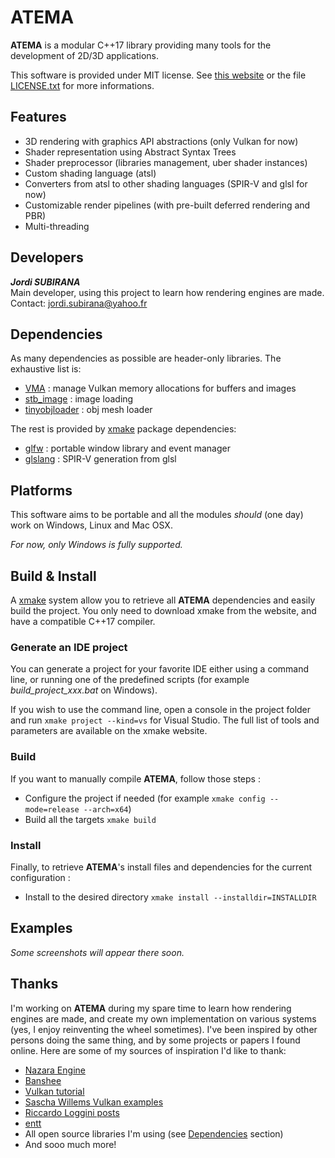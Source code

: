# ATEMA

**ATEMA** is a modular C++17 library providing many tools for the development of 2D/3D applications.

This software is provided under MIT license. See [this website](https://opensource.org/licenses/MIT) or the file [LICENSE.txt](https://github.com/JordiSubirana/ATEMA/blob/master/LICENSE.txt) for more informations.

## Features

* 3D rendering with graphics API abstractions (only Vulkan for now)
* Shader representation using Abstract Syntax Trees
* Shader preprocessor (libraries management, uber shader instances)
* Custom shading language (atsl)
* Converters from atsl to other shading languages (SPIR-V and glsl for now)
* Customizable render pipelines (with pre-built deferred rendering and PBR)
* Multi-threading

## Developers

_**Jordi SUBIRANA**_  
Main developer, using this project to learn how rendering engines are made.
Contact: [jordi.subirana@yahoo.fr](mailto:jordi.subirana@yahoo.fr)

## Dependencies

As many dependencies as possible are header-only libraries. The exhaustive list is:  
* [VMA](https://github.com/GPUOpen-LibrariesAndSDKs/VulkanMemoryAllocator) : manage Vulkan memory allocations for buffers and images
* [stb_image](https://github.com/nothings/stb) : image loading
* [tinyobjloader](https://github.com/syoyo/tinyobjloader) : obj mesh loader

The rest is provided by [xmake](https://xmake.io) package dependencies:
* [glfw](https://github.com/glfw/glfw) : portable window library and event manager
* [glslang](https://github.com/KhronosGroup/glslang) : SPIR-V generation from glsl

## Platforms

This software aims to be portable and all the modules _should_ (one day) work on Windows, Linux and Mac OSX.

_For now, only Windows is fully supported._

## Build & Install

A [xmake](https://xmake.io) system allow you to retrieve all **ATEMA** dependencies and easily build the project. You only need to download xmake from the website, and have a compatible C++17 compiler.

### Generate an IDE project
You can generate a project for your favorite IDE either using a command line, or running one of the predefined scripts (for example _build_project_xxx.bat_ on Windows).

If you wish to use the command line, open a console in the project folder and run `xmake project --kind=vs` for Visual Studio. The full list of tools and parameters are available on the xmake website.

### Build
If you want to manually compile **ATEMA**, follow those steps :
* Configure the project if needed (for example `xmake config --mode=release --arch=x64`)
* Build all the targets `xmake build`

### Install
Finally, to retrieve **ATEMA**'s install files and dependencies for the current configuration :
* Install to the desired directory `xmake install --installdir=INSTALLDIR`

## Examples

_Some screenshots will appear there soon._

## Thanks

I'm working on **ATEMA** during my spare time to learn how rendering engines are made, and create my own implementation on various systems (yes, I enjoy reinventing the wheel sometimes). I've been inspired by other persons doing the same thing, and by some projects or papers I found online. Here are some of my sources of inspiration I'd like to thank:

* [Nazara Engine](https://github.com/NazaraEngine/NazaraEngine)
* [Banshee](https://github.com/ValtoGameEngines/Banshee-Engine)
* [Vulkan tutorial](https://vulkan-tutorial.com/)
* [Sascha Willems Vulkan examples](https://github.com/SaschaWillems/Vulkan)
* [Riccardo Loggini posts](https://logins.github.io/)
* [entt](https://github.com/skypjack/entt)
* All open source libraries I'm using (see [Dependencies](https://github.com/JordiSubirana/ATEMA#dependencies) section)
* And sooo much more!